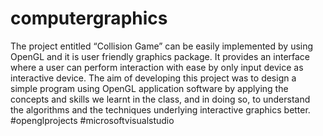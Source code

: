 # computergraphics 
The project entitled “Collision Game” can be easily implemented by using OpenGL and it is user friendly graphics package. It provides an interface where a user can perform interaction with ease by only input device as interactive device.
The aim of developing this project was to design a simple program using OpenGL application software by applying the concepts and skills we learnt in the class, and in doing so, to understand the algorithms and the techniques underlying interactive graphics better.
#openglprojects #microsoftvisualstudio

